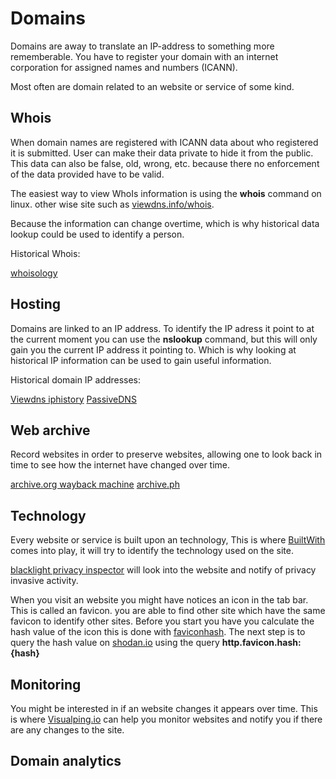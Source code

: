 # Domains

Domains are away to translate an IP-address to something more rememberable.
You have to register your domain with an internet corporation for assigned names and numbers (ICANN).

Most often are domain related to an website or service of some kind.

## Whois

When domain names are registered with ICANN data about who registered it is submitted.
User can make their data private to hide it from the public.
This data can also be false, old, wrong, etc. because there no enforcement of the data provided have to be valid.

The easiest way to view WhoIs information is using the **whois** command on linux.
other wise site such as [viewdns.info/whois](http://www.viewdns.info/whois).

Because the information can change overtime, which is why historical data lookup could be used to identify a person.

Historical Whois:

[whoisology](https://whoisology.com/)


## Hosting

Domains are linked to an IP address. To identify the IP adress it point to at the current moment you can use the **nslookup** command, but this will only gain you the current IP address it pointing to. Which is why looking at historical IP information can be used to gain useful information.

Historical domain IP addresses:

[Viewdns iphistory](https://viewdns.info/iphistory/)
[PassiveDNS](https://passivedns.mnemonic.no/)

## Web archive

Record websites in order to preserve websites, allowing one to look back in time to see how the internet have changed over time.

[archive.org wayback machine](https://archive.org/)
[archive.ph](https://archive.ph/)

## Technology

Every website or service is built upon an technology, This is where [BuiltWith](https://builtwith.com/) comes into play, it will try to identify the technology used on the site.

[blacklight privacy inspector](https://themarkup.org/) will look into the website and notify of privacy invasive activity.

When you visit an website you might have notices an icon in the tab bar. This is called an favicon. you are able to find other site which have the same favicon to identify other sites.
Before you start you have you calculate the hash value of the icon this is done with [faviconhash](https://faviconhash.com/).
The next step is to query the hash value on [shodan.io](https://www.shodan.io) using the query **http.favicon.hash:{hash}**

## Monitoring

You might be interested in if an website changes it appears over time. This is where [Visualping.io](https://visualping.io/) can help you monitor websites and notify you if there are any changes to the site.


## Domain analytics 
